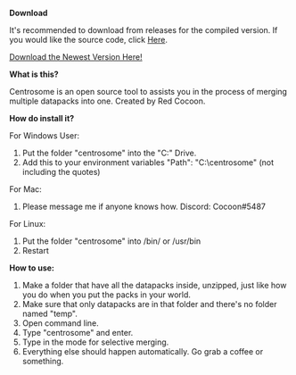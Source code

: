 **Download**

It's recommended to download from releases for the compiled version. If you would like the source code, click [Here](https://github.com/RedCocoon/Centrosome).

[Download the Newest Version Here!](https://github.com/RedCocoon/Centrosome/releases)

**What is this?**

Centrosome is an open source tool to assists you in the process of merging multiple datapacks into one. Created by Red Cocoon.

**How do install it?**

For Windows User:
1) Put the folder "centrosome" into the "C:" Drive.
2) Add this to your environment variables "Path":
"C:\centrosome" (not including the quotes)

For Mac:
1) Please message me if anyone knows how. Discord: Cocoon#5487

For Linux:
1) Put the folder "centrosome" into /bin/ or /usr/bin
2) Restart

**How to use:**

1) Make a folder that have all the datapacks inside, unzipped, just like how you do when you put the packs in your world.
2) Make sure that only datapacks are in that folder and there's no folder named "temp".
3) Open command line.
4) Type "centrosome" and enter.
5) Type in the mode for selective merging.
6) Everything else should happen automatically. Go grab a coffee or something.
